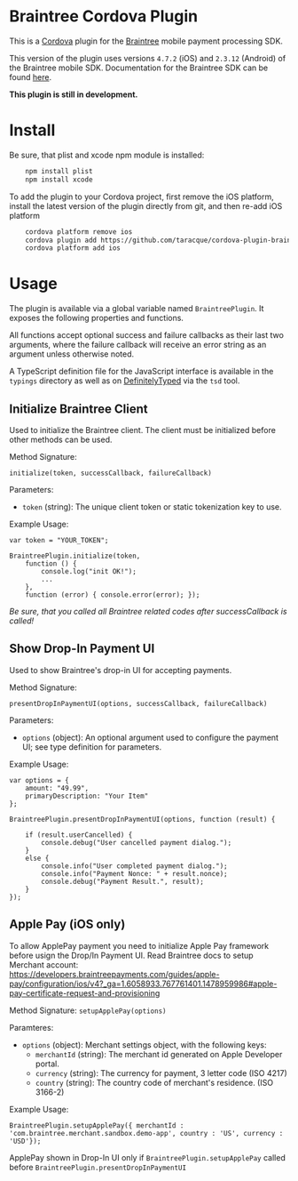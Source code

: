# Braintree Cordova Plugin

This is a [Cordova](http://cordova.apache.org/) plugin for the [Braintree](https://www.braintreepayments.com/) mobile payment processing SDK.

This version of the plugin uses versions `4.7.2` (iOS) and `2.3.12` (Android) of the Braintree mobile SDK. Documentation for the Braintree SDK can be found [here](https://developers.braintreepayments.com/start/overview).

**This plugin is still in development.**

# Install

Be sure, that plist and xcode npm module is installed:
```bash
    npm install plist
    npm install xcode
```

To add the plugin to your Cordova project, first remove the iOS platform, install the latest version of the plugin directly from git, and then re-add iOS platform

```bash
    cordova platform remove ios
    cordova plugin add https://github.com/taracque/cordova-plugin-braintree
    cordova platform add ios
```

# Usage

The plugin is available via a global variable named `BraintreePlugin`. It exposes the following properties and functions.

All functions accept optional success and failure callbacks as their last two arguments, where the failure callback will receive an error string as an argument unless otherwise noted.

A TypeScript definition file for the JavaScript interface is available in the `typings` directory as well as on [DefinitelyTyped](https://github.com/borisyankov/DefinitelyTyped) via the `tsd` tool.

## Initialize Braintree Client ##

Used to initialize the Braintree client. The client must be initialized before other methods can be used.

Method Signature:

`initialize(token, successCallback, failureCallback)`

Parameters:

* `token` (string): The unique client token or static tokenization key to use.

Example Usage:

```
var token = "YOUR_TOKEN";

BraintreePlugin.initialize(token,
    function () {
        console.log("init OK!");
        ...
    },
    function (error) { console.error(error); });
```
*Be sure, that you called all Braintree related codes after successCallback is called!* 

## Show Drop-In Payment UI ##

Used to show Braintree's drop-in UI for accepting payments.

Method Signature:

`presentDropInPaymentUI(options, successCallback, failureCallback)`

Parameters:

* `options` (object): An optional argument used to configure the payment UI; see type definition for parameters.

Example Usage:

```
var options = {
    amount: "49.99",
    primaryDescription: "Your Item"
};

BraintreePlugin.presentDropInPaymentUI(options, function (result) {

    if (result.userCancelled) {
        console.debug("User cancelled payment dialog.");
    }
    else {
        console.info("User completed payment dialog.");
        console.info("Payment Nonce: " + result.nonce);
        console.debug("Payment Result.", result);
    }
});
```

## Apple Pay (iOS only) ##

To allow ApplePay payment you need to initialize Apple Pay framework before usign the Drop/In Payment UI. Read Braintree docs to setup Merchant account: https://developers.braintreepayments.com/guides/apple-pay/configuration/ios/v4?_ga=1.6058933.767761401.1478959986#apple-pay-certificate-request-and-provisioning

Method Signature:
`setupApplePay(options)`

Paramteres:

* `options` (object): Merchant settings object, with the following keys:
    *   `merchantId` (string): The merchant id generated on Apple Developer portal.
    *   `currency` (string): The currency for payment, 3 letter code (ISO 4217)
    *   `country` (string): The country code of merchant's residence. (ISO 3166-2)

Example Usage:

```
BraintreePlugin.setupApplePay({ merchantId : 'com.braintree.merchant.sandbox.demo-app', country : 'US', currency : 'USD'});
```

ApplePay shown in Drop-In UI only if `BraintreePlugin.setupApplePay` called before `BraintreePlugin.presentDropInPaymentUI`
